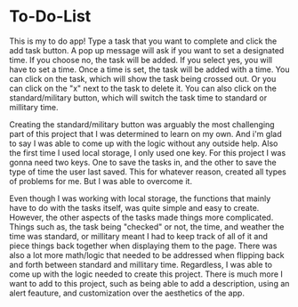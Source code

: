# To-Do-List

This is my to do app! Type a task that you want to complete and click the add task button. A pop up message will ask if you want to set a designated time. If you choose no, the task will be added. If you select yes, you will have to set a time. Once a time is set, the task will be added with a time. You can click on the task, which will show the task being crossed out. Or you can click on the "x" next to the task to delete it. You can also click on the standard/military button, which will switch the task time to standard or millitary time. 

Creating the standard/military button was arguably the most challenging part of this project that I was determined to learn on my own. And i'm glad to say I was able to come up with the logic without any outside help. Also the first time I used local storage, I only used one key. For this project I was gonna need two keys. One to save the tasks in, and the other to save the type of time the user last saved. This for whatever reason, created all types of problems for me. But I was able to overcome it. 

Even though I was working with local storage, the functions that mainly have to do with the tasks itself, was quite simple and easy to create. However, the other aspects of the tasks made things more complicated. Things such as, the task being "checked" or not, the time, and weather the time was standard, or millitary meant I had to keep track of all of it and piece things back together when displaying them to the page. There was also a lot more math/logic that needed to be addressed when flipping back and forth between standard and millitary time. Regardless, I was able to come up with the logic needed to create this project. There is much more I want to add to this project, such as being able to add a description, using an alert feauture, and customization over the aesthetics of the app. 
